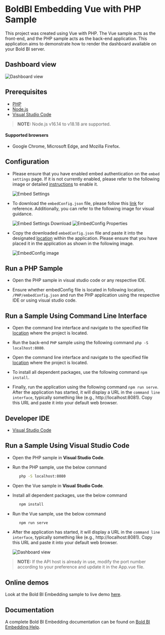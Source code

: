 # BoldBI Embedding Vue with PHP Sample

This project was created using Vue with PHP. The Vue sample acts as the front-end, and the PHP sample acts as the back-end application. This application aims to demonstrate how to render the dashboard available on your Bold BI server.

## Dashboard view

   ![Dashboard view](https://github.com/boldbi/vue-with-php-sample/assets/129487075/717ec161-f4d2-4dca-9fc9-91f6feef7d39)

## Prerequisites

 * [PHP](https://windows.php.net/download/)
 * [Node.js](https://nodejs.org/en/)
 * [Visual Studio Code](https://code.visualstudio.com/download)
 > **NOTE:** Node.js v16.14 to v18.18 are supported.

#### Supported browsers
  
 * Google Chrome, Microsoft Edge, and Mozilla Firefox.

## Configuration

 * Please ensure that you have enabled embed authentication on the `embed settings` page. If it is not currently enabled, please refer to the following image or detailed [instructions](https://help.boldbi.com/site-administration/embed-settings/#get-embed-secret-code) to enable it.

    ![Embed Settings](https://github.com/boldbi/aspnet-core-sample/assets/91586758/b3a81978-9eb4-42b2-92bb-d1e2735ab007)

 * To download the `embedConfig.json` file, please follow this [link](https://help.boldbi.com/site-administration/embed-settings/#get-embed-configuration-file) for reference. Additionally, you can refer to the following image for visual guidance.

    ![Embed Settings Download](https://github.com/boldbi/aspnet-core-sample/assets/91586758/d27d4cfc-6a3e-4c34-975e-f5f22dea6172)
    ![EmbedConfig Properties](https://github.com/boldbi/aspnet-core-sample/assets/91586758/d6ce925a-0d4c-45d2-817e-24d6d59e0d63)

 * Copy the downloaded `embedConfig.json` file and paste it into the designated [location](https://github.com/boldbi/vue-with-php-sample/tree/master/PHP) within the application. Please ensure that you have placed it in the application as shown in the following image.

   ![EmbedConfig image](https://github.com/boldbi/vue-with-php-sample/assets/129487075/057ebe6b-ec0a-49bc-af8e-9121b86f1f34)

## Run a PHP Sample
 
 * Open the PHP sample in visual studio code or any respective IDE.
 
 * Ensure whether embedConfig file is located in following location, `/PHP/embedConfig.json` and run the PHP application using the respective IDE or using visual studio code.

## Run a Sample Using Command Line Interface 
    
  * Open the command line interface and navigate to the specified file [location](https://github.com/boldbi/vue-with-php-sample/PHP) where the project is located.

  * Run the back-end `PHP` sample using the following command `php -S localhost:8080`.
  
  * Open the command line interface and navigate to the specified file [location](https://github.com/boldbi/vue-with-php-sample/Vue) where the project is located.
   
  * To install all dependent packages, use the following command `npm install`.
 
  * Finally, run the application using the following command `npm run serve`. After the application has started, it will display a URL in the `command line interface`, typically something like (e.g., http://localhost:8081). Copy this URL and paste it into your default web browser. 

## Developer IDE

  * [Visual Studio Code](https://code.visualstudio.com/download)

## Run a Sample Using Visual Studio Code

 * Open the PHP sample in **Visual Studio Code**.
 
 * Run the PHP sample, use the below command

   ```bash
      php -S localhost:8080
   ```

 * Open the Vue sample in **Visual Studio Code**.

 * Install all dependent packages, use the below command

   ```bash
      npm install
   ```

 * Run the Vue sample, use the below command

   ```bash
      npm run serve
   ```

 * After the application has started, it will display a URL in the `command line interface`, typically something like (e.g., http://localhost:8081). Copy this URL and paste it into your default web browser.

   ![Dashboard view](https://github.com/boldbi/vue-with-php-sample/assets/129487075/abc18903-e010-492b-88d3-5272daf0e708)
   
> **NOTE:** If the API host is already in use, modify the port number according to your preference and update it in the App.vue file.

## Online demos

Look at the Bold BI Embedding sample to live demo [here](https://samples.boldbi.com/embed).

## Documentation

A complete Bold BI Embedding documentation can be found on [Bold BI Embedding Help](https://help.boldbi.com/embedded-bi/javascript-based/).
